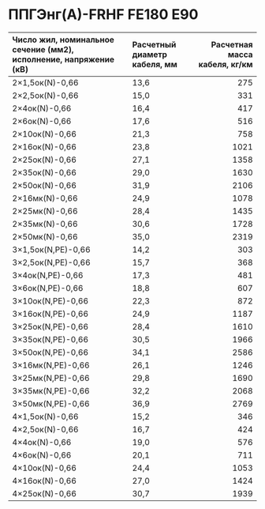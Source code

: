 # ППГЭнг(А)-FRHF FE180 E90

| Число жил, номинальное сечение (мм2), исполнение, напряжение (кВ)   | Расчетный диаметр кабеля, мм   |   Расчетная масса кабеля, кг/км |
|:--------------------------------------------------------------------|:-------------------------------|--------------------------------:|
| 2×1,5ок(N)-0,66                                                     | 13,6                           |                             275 |
| 2×2,5ок(N)-0,66                                                     | 15,0                           |                             331 |
| 2×4ок(N)-0,66                                                       | 16,4                           |                             417 |
| 2×6ок(N)-0,66                                                       | 17,6                           |                             516 |
| 2×10ок(N)-0,66                                                      | 21,3                           |                             758 |
| 2×16ок(N)-0,66                                                      | 23,8                           |                            1021 |
| 2×25ок(N)-0,66                                                      | 27,1                           |                            1358 |
| 2×35ок(N)-0,66                                                      | 29,0                           |                            1630 |
| 2×50ок(N)-0,66                                                      | 31,9                           |                            2106 |
| 2×16мк(N)-0,66                                                      | 24,9                           |                            1078 |
| 2×25мк(N)-0,66                                                      | 28,4                           |                            1435 |
| 2×35мк(N)-0,66                                                      | 30,6                           |                            1728 |
| 2×50мк(N)-0,66                                                      | 35,0                           |                            2319 |
| 3×1,5ок(N,PE)-0,66                                                  | 14,2                           |                             303 |
| 3×2,5ок(N,PE)-0,66                                                  | 15,7                           |                             368 |
| 3×4ок(N,PE)-0,66                                                    | 17,3                           |                             481 |
| 3×6ок(N,PE)-0,66                                                    | 18,8                           |                             607 |
| 3×10ок(N,PE)-0,66                                                   | 22,3                           |                             872 |
| 3×16ок(N,PE)-0,66                                                   | 24,9                           |                            1187 |
| 3×25ок(N,PE)-0,66                                                   | 28,4                           |                            1610 |
| 3×35ок(N,PE)-0,66                                                   | 30,5                           |                            1966 |
| 3×50ок(N,PE)-0,66                                                   | 34,1                           |                            2586 |
| 3×16мк(N,PE)-0,66                                                   | 26,1                           |                            1246 |
| 3×25мк(N,PE)-0,66                                                   | 29,8                           |                            1690 |
| 3×35мк(N,PE)-0,66                                                   | 32,2                           |                            2068 |
| 3×50мк(N,PE)-0,66                                                   | 36,9                           |                            2769 |
| 4×1,5ок(N)-0,66                                                     | 15,2                           |                             346 |
| 4×2,5ок(N)-0,66                                                     | 16,7                           |                             424 |
| 4×4ок(N)-0,66                                                       | 19,0                           |                             576 |
| 4×6ок(N)-0,66                                                       | 20,1                           |                             711 |
| 4×10ок(N)-0,66                                                      | 24,4                           |                            1053 |
| 4×16ок(N)-0,66                                                      | 27,0                           |                            1424 |
| 4×25ок(N)-0,66                                                      | 30,7                           |                            1939 |
